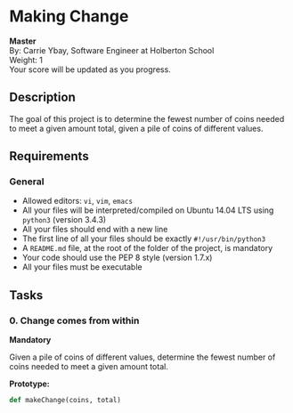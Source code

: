 # Making Change

**Master**  
By: Carrie Ybay, Software Engineer at Holberton School  
Weight: 1  
Your score will be updated as you progress.

## Description

The goal of this project is to determine the fewest number of coins needed to meet a given amount total, given a pile of coins of different values.

## Requirements

### General
- Allowed editors: `vi`, `vim`, `emacs`
- All your files will be interpreted/compiled on Ubuntu 14.04 LTS using `python3` (version 3.4.3)
- All your files should end with a new line
- The first line of all your files should be exactly `#!/usr/bin/python3`
- A `README.md` file, at the root of the folder of the project, is mandatory
- Your code should use the PEP 8 style (version 1.7.x)
- All your files must be executable

## Tasks

### 0. Change comes from within
**Mandatory**

Given a pile of coins of different values, determine the fewest number of coins needed to meet a given amount total.

**Prototype:** 
```python
def makeChange(coins, total)
